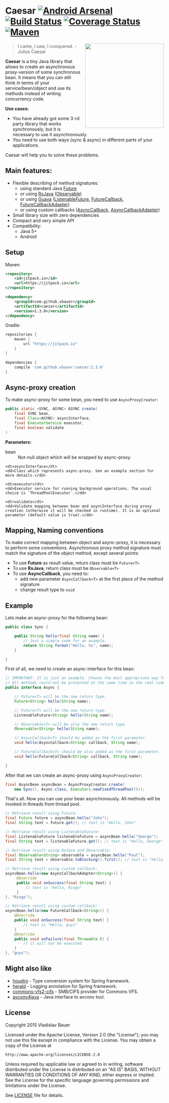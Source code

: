 
# Caesar [![Android Arsenal](https://img.shields.io/badge/Android%20Arsenal-Caesar-brightgreen.svg?style=flat)](http://android-arsenal.com/details/1/1598) [![Build Status](https://travis-ci.org/vbauer/caesar.svg)](https://travis-ci.org/vbauer/caesar) [![Coverage Status](https://coveralls.io/repos/vbauer/caesar/badge.svg?branch=master)](https://coveralls.io/r/vbauer/caesar?branch=master) [![Maven](https://img.shields.io/github/tag/vbauer/caesar.svg?label=maven)](https://jitpack.io/#vbauer/caesar)

<img align="right" style="margin-left: 15px" width="250" height="268" src="misc/caesar.png">

> I came, I saw, I conquered. - Julius Caesar

**Caesar** is a tiny Java library that allows to create an asynchronous proxy-version of some synchronous bean. It means
that you can still think in terms of your service/bean/object and use its methods instead of writing concurrency code.

**Use cases:**

* You have already got some 3-rd party library that works synchronously, but it is necessary to use it asynchronously.
* You need to use both ways (sync & async) in different parts of your applications.

Caesar will help you to solve these problems.


## Main features:

* Flexible describing of method signatures:
    * using standard Java [Future](http://docs.oracle.com/javase/7/docs/api/java/util/concurrent/Future.html)
    * or using [RxJava](https://github.com/ReactiveX/RxJava) ([Observable](https://github.com/ReactiveX/RxJava/wiki/Observable))
    * or using [Guava](https://github.com/google/guava) ([ListenableFuture](https://github.com/google/guava/blob/master/guava/src/com/google/common/util/concurrent/ListenableFuture.java), [FutureCallback](https://github.com/google/guava/blob/master/guava/src/com/google/common/util/concurrent/FutureCallback.java), [FutureCallbackAdapter](src/main/java/com/github/vbauer/caesar/callback/FutureCallbackAdapter.java))
    * or using custom callbacks ([AsyncCallback](src/main/java/com/github/vbauer/caesar/callback/AsyncCallback.java), [AsyncCallbackAdapter](src/main/java/com/github/vbauer/caesar/callback/AsyncCallbackAdapter.java))
* Small library size with zero dependencies
* Compact and very simple API
* Compatibility:
    * Java 5+
    * Android

## Setup

Maven:
```xml
<repository>
    <id>jitpack.io</id>
    <url>https://jitpack.io</url>
</repository>

<dependency>
    <groupId>com.github.vbauer</groupId>
    <artifactId>caesar</artifactId>
    <version>1.3.0</version>
</dependency>
```

Gradle:
```groovy
repositories {
    maven {
        url "https://jitpack.io"
    }
}

dependencies {
    compile 'com.github.vbauer:caesar:1.3.0'
}
```


## Async-proxy creation

To make async-proxy for some bean, you need to use `AsyncProxyCreator`:

```java
public static <SYNC, ASYNC> ASYNC create(
    final SYNC bean,
    final Class<ASYNC> asyncInterface,
    final ExecutorService executor,
    final boolean validate
)
```

**Parameters:**

<dl>
    <dt>bean</dt>
    <dd>Not-null object which will be wrapped by async-proxy.</dd>
    
    <dt>asyncInterface</dt>
    <dd>Class which represents async-proxy. See an example section for more details.</dd>

    <dt>executor</dt>
    <dd>Executor service for running background operations. The usual choice is `ThreadPoolExecutor`.</dd>
    
    <dt>validate</dt>
    <dd>Validate mapping between bean and asyncInterface during proxy creation (otherwise it will be checked in runtime). It is an optional parameter (default value is true).</dd>
</dl>


## Mapping, Naming conventions

To make correct mapping between object and async-proxy, it is necessary to perform some conventions.
Asynchronous proxy method signature must match the signature of the object method, except several points:

* To use **Future** as result value, return class must be `Future<T>`
* To use **RxJava**, return class must be `Observable<T>`
* To use **AsyncCallback**, you need to:
    * add new parameter `AsyncCallback<T>` at the first place of the method signature
    * change result type to `void`


## Example

Lets make an async-proxy for the following bean:
```java
public class Sync {

    public String hello(final String name) {
        // Just a simple code for an example.
        return String.format("Hello, %s", name);
    }

}
```

First of all, we need to create an async-interface for this bean:
```java
// IMPORTANT: It is just an example. Choose the most appropriate way for you.
// All methods could not be presented at the same time in the real code.
public interface Async {

    // Future<T> will be the new return type.
    Future<String> hello(String name);

    // Future<T> will be the new return type.
    ListenableFuture<String> hello(String name);

    // Observable<T> will be also the new return type.
    Observable<String> hello(String name);

    // AsyncCallback<T> should be added as the first parameter.
    void hello(AsyncCallback<String> callback, String name);

    // FutureCallback<T> should be also added as the first parameter.
    void hello(FutureCallback<String> callback, String name);

}
```

After that we can create an async-proxy using `AsyncProxyCreator`:
```java
final AsyncBean asyncBean = AsyncProxyCreator.create(
    new Sync(), Async.class, Executors.newFixedThreadPool(5));
```

That's all. Now you can use your bean asynchronously. All methods will be invoked in threads from thread pool.

```java
// Retrieve result using Future:
final Future future = asyncBean.hello("John");
final String text = future.get(); // text is "Hello, John"

// Retrieve result using ListenableFuture:
final ListenableFuture listenableFuture = asyncBean.hello("George");
final String text = listenableFuture.get(); // text is "Hello, George"

// Retrieve result using RxJava and Observable:
final Observable<String> observable = asyncBean.hello("Paul");
final String text = observable.toBlocking().first(); // text is "Hello, Paul"

// Retrieve result using custom callback:
asyncBean.hello(new AsyncCallbackAdapter<String>() {
     @Override
     public void onSuccess(final String text) {
         // text is "Hello, Ringo"
     }
}, "Ringo");

// Retrieve result using custom callback:
asyncBean.hello(new FutureCallback<String>() {
    @Override
    public void onSuccess(final String text) {
        // text is "Hello, guys"
    }
    @Override
    public void onFailure(final Throwable t) {
        // it will not be executed
    }
}, "guys");
```


## Might also like

* [houdini](https://github.com/vbauer/houdini) - Type conversion system for Spring framework.
* [herald](https://github.com/vbauer/herald) - Logging annotation for Spring framework.
* [commons-vfs2-cifs](https://github.com/vbauer/commons-vfs2-cifs) - SMB/CIFS provider for Commons VFS.
* [avconv4java](https://github.com/vbauer/avconv4java) - Java interface to avconv tool.


## License

Copyright 2015 Vladislav Bauer

Licensed under the Apache License, Version 2.0 (the "License");
you may not use this file except in compliance with the License.
You may obtain a copy of the License at

    http://www.apache.org/licenses/LICENSE-2.0

Unless required by applicable law or agreed to in writing, software
distributed under the License is distributed on an "AS IS" BASIS,
WITHOUT WARRANTIES OR CONDITIONS OF ANY KIND, either express or implied.
See the License for the specific language governing permissions and
limitations under the License.

See [LICENSE](LICENSE) file for details.
